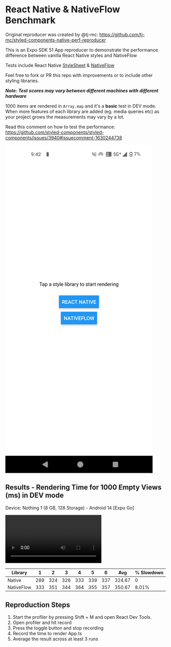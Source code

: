 # React Native & NativeFlow Benchmark

Original reproducer was created by @tj-mc: <https://github.com/tj-mc/styled-components-native-perf-reproducer>

This is an Expo SDK 51 App reproducer to demonstrate the performance difference between vanilla React Native styles and NativeFlow

Tests include React Native [StyleSheet](https://reactnative.dev/docs/stylesheet) & [NativeFlow](https://nativeflow.js.org)

Feel free to fork or PR this repo with improvements or to include other styling libraries.

***Note: Test scores may vary between different machines with different hardware***

1000 items are rendered in `Array.map` and it's a **basic** test in DEV mode. When more features of each library are added (eg. media queries etc) as your project grows the measurements may vary by a lot.

Read this comment on how to test the performance: <https://github.com/styled-components/styled-components/issues/3940#issuecomment-1630244738>

![demo.png](assets/readme/demo.png)

## Results - Rendering Time for 1000 Empty Views (ms) in DEV mode

Device: Nothing 1 (8 GB, 128 Storage) - Android 14 [Expo Go]

<video controls>
  <source src="assets/readme/video.mp4" type="video/mp4">
  Your browser does not support the video tag.
</video>

|   Library   | 1   | 2   | 3   | 4   | 5   | 6   | Avg    | % Slowdown |
|-------------|-----|-----|-----|-----|-----|-----|--------|------------|
| Native      | 289 | 324 | 326 | 333 | 339 | 337 | 324.67 | 0          |
| NativeFlow  | 333 | 351 | 344 | 364 | 355 | 357 | 350.67 | 8.01%      |

## Reproduction Steps

1. Start the profiler by pressing Shift + M and open React Dev Tools.
2. Open profiler and hit record
3. Press the toggle button and stop recording
4. Record the time to render App.ts
5. Average the result across at least 3 runs
